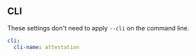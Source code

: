 ## CLI

These settings don't need to apply `--cli` on the command line.

``` yaml $(cli)
cli:
  cli-name: attestation
```
